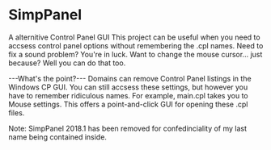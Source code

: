# SimpPanel
A alternitive Control Panel GUI
This project can be useful when you need to accsess control panel options without remembering the .cpl names.
Need to fix a sound problem? You're in luck.
Want to change the mouse cursor... just because? Well you can do that too.

---What's the point?---
Domains can remove Control Panel listings  in the Windows CP GUI. You can still accsess these settings, but however you have to remember ridiculous names.
For example, main.cpl takes you to Mouse settings. 
This offers a point-and-click GUI for opening these .cpl files.

Note: SimpPanel 2018.1 has been removed for confedinciality of my last name being contained inside.
